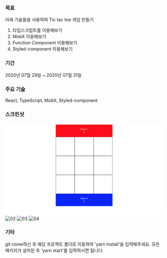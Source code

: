 ### 목표

아래 기술들을 사용하여 Tic tac toe 게임 만들기
1. 타입스크립트를 이용해보기
2. MobX 이용해보기
3. Function Component 이용해보기
4. Styled-component 이용해보기


### 기간

2020년 07월 29일 ~ 2020년 07월 31일


### 주요 기술

React, TypeScript, MobX, Styled-component


### 스크린샷

![01](/screenshots/01-처음.png)
![02](/screenshots/02-플레이어1이김.png)
![03](/screenshots/03-다음턴.png)
![04](/screenshots/04-비길경우.png)


### 기타

git clone하신 후 해당 프로젝트 폴더로 이동하여 'yarn install'을 입력해주세요. 모든 패키지가 설치된 후 'yarn start'를 입력하시면 됩니다.

